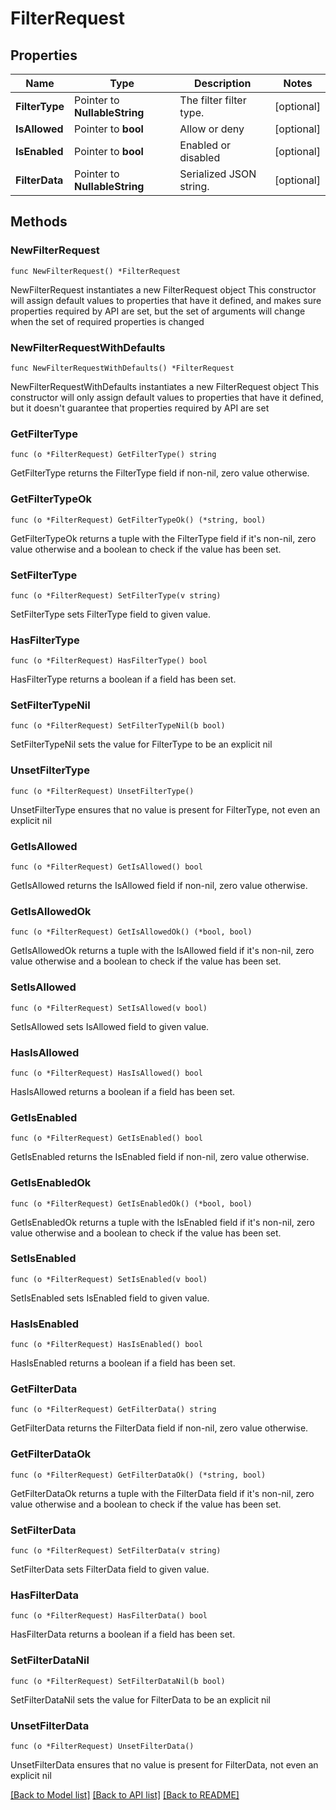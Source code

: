 # FilterRequest

## Properties

Name | Type | Description | Notes
------------ | ------------- | ------------- | -------------
**FilterType** | Pointer to **NullableString** | The filter filter type. | [optional] 
**IsAllowed** | Pointer to **bool** | Allow or deny | [optional] 
**IsEnabled** | Pointer to **bool** | Enabled or disabled | [optional] 
**FilterData** | Pointer to **NullableString** | Serialized JSON string. | [optional] 

## Methods

### NewFilterRequest

`func NewFilterRequest() *FilterRequest`

NewFilterRequest instantiates a new FilterRequest object
This constructor will assign default values to properties that have it defined,
and makes sure properties required by API are set, but the set of arguments
will change when the set of required properties is changed

### NewFilterRequestWithDefaults

`func NewFilterRequestWithDefaults() *FilterRequest`

NewFilterRequestWithDefaults instantiates a new FilterRequest object
This constructor will only assign default values to properties that have it defined,
but it doesn't guarantee that properties required by API are set

### GetFilterType

`func (o *FilterRequest) GetFilterType() string`

GetFilterType returns the FilterType field if non-nil, zero value otherwise.

### GetFilterTypeOk

`func (o *FilterRequest) GetFilterTypeOk() (*string, bool)`

GetFilterTypeOk returns a tuple with the FilterType field if it's non-nil, zero value otherwise
and a boolean to check if the value has been set.

### SetFilterType

`func (o *FilterRequest) SetFilterType(v string)`

SetFilterType sets FilterType field to given value.

### HasFilterType

`func (o *FilterRequest) HasFilterType() bool`

HasFilterType returns a boolean if a field has been set.

### SetFilterTypeNil

`func (o *FilterRequest) SetFilterTypeNil(b bool)`

 SetFilterTypeNil sets the value for FilterType to be an explicit nil

### UnsetFilterType
`func (o *FilterRequest) UnsetFilterType()`

UnsetFilterType ensures that no value is present for FilterType, not even an explicit nil
### GetIsAllowed

`func (o *FilterRequest) GetIsAllowed() bool`

GetIsAllowed returns the IsAllowed field if non-nil, zero value otherwise.

### GetIsAllowedOk

`func (o *FilterRequest) GetIsAllowedOk() (*bool, bool)`

GetIsAllowedOk returns a tuple with the IsAllowed field if it's non-nil, zero value otherwise
and a boolean to check if the value has been set.

### SetIsAllowed

`func (o *FilterRequest) SetIsAllowed(v bool)`

SetIsAllowed sets IsAllowed field to given value.

### HasIsAllowed

`func (o *FilterRequest) HasIsAllowed() bool`

HasIsAllowed returns a boolean if a field has been set.

### GetIsEnabled

`func (o *FilterRequest) GetIsEnabled() bool`

GetIsEnabled returns the IsEnabled field if non-nil, zero value otherwise.

### GetIsEnabledOk

`func (o *FilterRequest) GetIsEnabledOk() (*bool, bool)`

GetIsEnabledOk returns a tuple with the IsEnabled field if it's non-nil, zero value otherwise
and a boolean to check if the value has been set.

### SetIsEnabled

`func (o *FilterRequest) SetIsEnabled(v bool)`

SetIsEnabled sets IsEnabled field to given value.

### HasIsEnabled

`func (o *FilterRequest) HasIsEnabled() bool`

HasIsEnabled returns a boolean if a field has been set.

### GetFilterData

`func (o *FilterRequest) GetFilterData() string`

GetFilterData returns the FilterData field if non-nil, zero value otherwise.

### GetFilterDataOk

`func (o *FilterRequest) GetFilterDataOk() (*string, bool)`

GetFilterDataOk returns a tuple with the FilterData field if it's non-nil, zero value otherwise
and a boolean to check if the value has been set.

### SetFilterData

`func (o *FilterRequest) SetFilterData(v string)`

SetFilterData sets FilterData field to given value.

### HasFilterData

`func (o *FilterRequest) HasFilterData() bool`

HasFilterData returns a boolean if a field has been set.

### SetFilterDataNil

`func (o *FilterRequest) SetFilterDataNil(b bool)`

 SetFilterDataNil sets the value for FilterData to be an explicit nil

### UnsetFilterData
`func (o *FilterRequest) UnsetFilterData()`

UnsetFilterData ensures that no value is present for FilterData, not even an explicit nil

[[Back to Model list]](../README.md#documentation-for-models) [[Back to API list]](../README.md#documentation-for-api-endpoints) [[Back to README]](../README.md)


